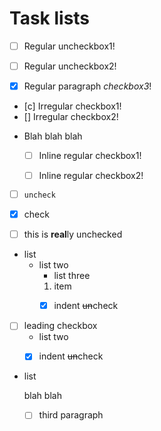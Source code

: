 # Task lists

- [ ] Regular uncheckbox1!
- [ ] Regular uncheckbox2!
- [x] Regular paragraph _checkbox3_!


- [c] Irregular checkbox1!
- [] Irregular checkbox2!


* Blah blah blah
  - [ ] Inline regular checkbox1!
  - [ ] Inline regular checkbox2!


- [ ] `uncheck`
- [x] check
- [ ] this is **real**ly unchecked


+ list
   + list two
      * list three
      1. item  
      - [x] indent <s>un</s>check


- [ ] leading checkbox
  + list two
  - [x] indent <s>un</s>check


- list  

   blah blah

   - [ ] third paragraph
